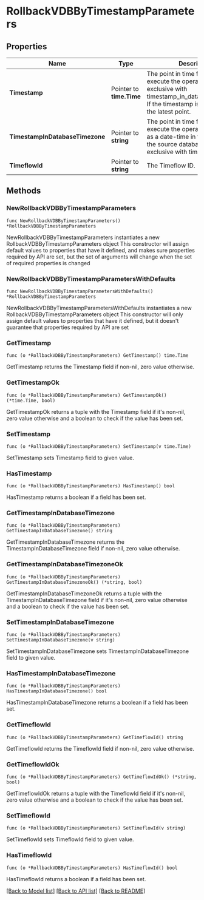 # RollbackVDBByTimestampParameters

## Properties

Name | Type | Description | Notes
------------ | ------------- | ------------- | -------------
**Timestamp** | Pointer to **time.Time** | The point in time from which to execute the operation. Mutually exclusive with timestamp_in_database_timezone. If the timestamp is not set, selects the latest point. | [optional] 
**TimestampInDatabaseTimezone** | Pointer to **string** | The point in time from which to execute the operation, expressed as a date-time in the timezone of the source database. Mutually exclusive with timestamp. | [optional] 
**TimeflowId** | Pointer to **string** | The Timeflow ID. | [optional] 

## Methods

### NewRollbackVDBByTimestampParameters

`func NewRollbackVDBByTimestampParameters() *RollbackVDBByTimestampParameters`

NewRollbackVDBByTimestampParameters instantiates a new RollbackVDBByTimestampParameters object
This constructor will assign default values to properties that have it defined,
and makes sure properties required by API are set, but the set of arguments
will change when the set of required properties is changed

### NewRollbackVDBByTimestampParametersWithDefaults

`func NewRollbackVDBByTimestampParametersWithDefaults() *RollbackVDBByTimestampParameters`

NewRollbackVDBByTimestampParametersWithDefaults instantiates a new RollbackVDBByTimestampParameters object
This constructor will only assign default values to properties that have it defined,
but it doesn't guarantee that properties required by API are set

### GetTimestamp

`func (o *RollbackVDBByTimestampParameters) GetTimestamp() time.Time`

GetTimestamp returns the Timestamp field if non-nil, zero value otherwise.

### GetTimestampOk

`func (o *RollbackVDBByTimestampParameters) GetTimestampOk() (*time.Time, bool)`

GetTimestampOk returns a tuple with the Timestamp field if it's non-nil, zero value otherwise
and a boolean to check if the value has been set.

### SetTimestamp

`func (o *RollbackVDBByTimestampParameters) SetTimestamp(v time.Time)`

SetTimestamp sets Timestamp field to given value.

### HasTimestamp

`func (o *RollbackVDBByTimestampParameters) HasTimestamp() bool`

HasTimestamp returns a boolean if a field has been set.

### GetTimestampInDatabaseTimezone

`func (o *RollbackVDBByTimestampParameters) GetTimestampInDatabaseTimezone() string`

GetTimestampInDatabaseTimezone returns the TimestampInDatabaseTimezone field if non-nil, zero value otherwise.

### GetTimestampInDatabaseTimezoneOk

`func (o *RollbackVDBByTimestampParameters) GetTimestampInDatabaseTimezoneOk() (*string, bool)`

GetTimestampInDatabaseTimezoneOk returns a tuple with the TimestampInDatabaseTimezone field if it's non-nil, zero value otherwise
and a boolean to check if the value has been set.

### SetTimestampInDatabaseTimezone

`func (o *RollbackVDBByTimestampParameters) SetTimestampInDatabaseTimezone(v string)`

SetTimestampInDatabaseTimezone sets TimestampInDatabaseTimezone field to given value.

### HasTimestampInDatabaseTimezone

`func (o *RollbackVDBByTimestampParameters) HasTimestampInDatabaseTimezone() bool`

HasTimestampInDatabaseTimezone returns a boolean if a field has been set.

### GetTimeflowId

`func (o *RollbackVDBByTimestampParameters) GetTimeflowId() string`

GetTimeflowId returns the TimeflowId field if non-nil, zero value otherwise.

### GetTimeflowIdOk

`func (o *RollbackVDBByTimestampParameters) GetTimeflowIdOk() (*string, bool)`

GetTimeflowIdOk returns a tuple with the TimeflowId field if it's non-nil, zero value otherwise
and a boolean to check if the value has been set.

### SetTimeflowId

`func (o *RollbackVDBByTimestampParameters) SetTimeflowId(v string)`

SetTimeflowId sets TimeflowId field to given value.

### HasTimeflowId

`func (o *RollbackVDBByTimestampParameters) HasTimeflowId() bool`

HasTimeflowId returns a boolean if a field has been set.


[[Back to Model list]](../README.md#documentation-for-models) [[Back to API list]](../README.md#documentation-for-api-endpoints) [[Back to README]](../README.md)


